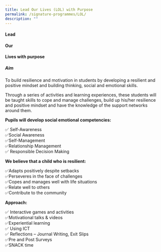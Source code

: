 ```yaml
---
title: Lead Our Lives (LOL) with Purpose
permalink: /signature-programmes/LOL/
description: ""
---
```

#### **L**ead 
#### **O**ur
#### **L**ives with purpose
##### Aim
To build resilience and motivation in students by developing a resilient and positive mindset and building thinking, social and emotional skills. 


Through a series of activities and learning experiences, these students will be taught skills to cope and manage challenges, build up his/her resilience and positive mindset and have the knowledge of the support networks around them.



**Pupils will develop social emotional competencies:**

&#x2705; Self-Awareness  
&#x2705;Social Awareness  
&#x2705;Self-Management  
 &#x2705;Relationship Management  
&#x2705; Responsible Decision Making

**We believe that a child who is resilient:**

&#x2705;Adapts positively despite setbacks  
&#x2705;Perseveres in the face of challenges  
 &#x2705;Copes and manages well with life situations  
 &#x2705;Relate well to others  
 &#x2705;Contribute to the community
		
**Approach:**

&#x2705; Interactive games and activities  
&#x2705;Motivational talks &amp; videos&nbsp;  
 &#x2705;Experiential learning  
&#x2705; Using ICT&nbsp;  
&#x2705; Reflections – Journal Writing, Exit Slips  
&#x2705;Pre and Post Surveys  
 &#x2705;SNACK time